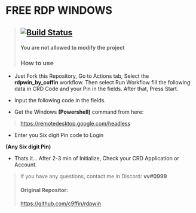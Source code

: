 # FREE RDP WINDOWS
> ## [![Build Status](https://travis-ci.org/joemccann/dillinger.svg?branch=master)](https://github.com/c9ffin/rdpwin/blob/main/.github/workflows/coffin.yml)
> #### You are not allowed to modify the project
> ### How to use 
* Just Fork this Repository, Go to Actions tab, Select the **rdpwin_by_coffin** workflow. Then select Run Workflow fill the following data in CRD Code and your Pin in the fields. After that, Press Start.

* Input the following code in the fields.

* Get the Windows **(Powershell)** command from here:

> https://remotedesktop.google.com/headless

* Enter you Six digit Pin code to Login

**(Any Six digit Pin)**

* Thats it... After 2-3 min of Initialize, Check your CRD Application or Account.
>  If you have any questions, contact me in Discord: **vv#0999**
>  #### Original Repositor:
>  https://github.com/c9ffin/rdpwin

